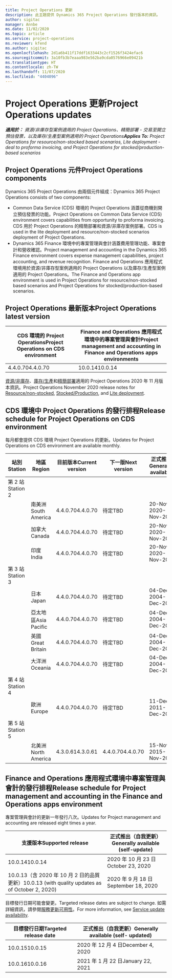 ```yaml
---
title: Project Operations 更新
description: 此主題提供 Dynamics 365 Project Operations 發行版本的資訊。
author: sigitac
manager: Annbe
ms.date: 11/02/2020
ms.topic: article
ms.service: project-operations
ms.reviewer: kfend
ms.author: sigitac
ms.openlocfilehash: 2d1a6b411f17ddf1633443c2cf1526f3424efac6
ms.sourcegitcommit: 3a10fb3b7eaaa983e562ba9cda0576966e09421b
ms.translationtype: HT
ms.contentlocale: zh-TW
ms.lasthandoff: 11/07/2020
ms.locfileid: "4404096"
---
```

# <a name="project-operations-updates"></a><span data-ttu-id="a5d20-103">Project Operations 更新</span><span class="sxs-lookup"><span data-stu-id="a5d20-103">Project Operations updates</span></span>

<span data-ttu-id="a5d20-104">_**適用於：** 資源/非庫存型案例適用的 Project Operations、精簡部署 - 交易至開立預估發票，以及庫存/生產型案例適用的 Project Operations_</span><span class="sxs-lookup"><span data-stu-id="a5d20-104">_**Applies To:** Project Operations for resource/non-stocked based scenarios, Lite deployment - deal to proforma invoicing, and Project Operations for stocked/production-based scenarios_</span></span>

## <a name="project-operations-components"></a><span data-ttu-id="a5d20-105">Project Operations 元件</span><span class="sxs-lookup"><span data-stu-id="a5d20-105">Project Operations components</span></span>

<span data-ttu-id="a5d20-106">Dynamics 365 Project Operations 由兩個元件組成：</span><span class="sxs-lookup"><span data-stu-id="a5d20-106">Dynamics 365 Project Operations consists of two components:</span></span>

- <span data-ttu-id="a5d20-107">Common Data Service (CDS) 環境的 Project Operations 涵蓋從商機到開立預估發票的功能。</span><span class="sxs-lookup"><span data-stu-id="a5d20-107">Project Operations on Common Data Service (CDS) environment covers capabilities from opportunity to proforma invoicing.</span></span> <span data-ttu-id="a5d20-108">CDS 用於 Project Operations 的精簡部署和資源/非庫存案例部署。</span><span class="sxs-lookup"><span data-stu-id="a5d20-108">CDS is used in the lite deployment and resource/non-stocked scenarios deployment of Project Operations.</span></span>
- <span data-ttu-id="a5d20-109">Dynamics 365 Finance 環境中的專案管理與會計涵蓋費用管理功能、專案會計和營收確認。</span><span class="sxs-lookup"><span data-stu-id="a5d20-109">Project management and accounting in the Dynamics 365 Finance environment covers expense management capabilities, project accounting, and revenue recognition.</span></span> <span data-ttu-id="a5d20-110">Finance and Operations 應用程式環境用於資源/非庫存型案例適用的 Project Operations 以及庫存/生產型案例適用的 Project Operations。</span><span class="sxs-lookup"><span data-stu-id="a5d20-110">The Finance and Operations app environment is used in Project Operations for resource/non-stocked based scenarios and Project Operations for stocked/production-based scenarios.</span></span>

## <a name="project-operations-latest-version"></a><span data-ttu-id="a5d20-111">Project Operations 最新版本</span><span class="sxs-lookup"><span data-stu-id="a5d20-111">Project Operations latest version</span></span>

| <span data-ttu-id="a5d20-112">CDS 環境的 Project Operations</span><span class="sxs-lookup"><span data-stu-id="a5d20-112">Project Operations on CDS environment</span></span> | <span data-ttu-id="a5d20-113">Finance and Operations 應用程式環境中的專案管理與會計</span><span class="sxs-lookup"><span data-stu-id="a5d20-113">Project management and accounting in Finance and Operations apps environments</span></span> |
| --- | --- |
| <span data-ttu-id="a5d20-114">4.4.0.70</span><span class="sxs-lookup"><span data-stu-id="a5d20-114">4.4.0.70</span></span> | <span data-ttu-id="a5d20-115">10.0.14</span><span class="sxs-lookup"><span data-stu-id="a5d20-115">10.0.14</span></span> |

<span data-ttu-id="a5d20-116">[資源/非庫存](whats-new-nov-2020-resource-based.md)、[庫存/生產](../prod-pma/whats-new/whats-new-nov-2020-production-based.md)和[精簡部署](../pro/whats-new/whats-new-nov-2020-lite.md)適用的 Project Operations 2020 年 11 月版本資訊。</span><span class="sxs-lookup"><span data-stu-id="a5d20-116">Project Operations November 2020 release notes for [Resource/non-stocked](whats-new-nov-2020-resource-based.md), [Stocked/Production](../prod-pma/whats-new/whats-new-nov-2020-production-based.md), and [Lite deployment](../pro/whats-new/whats-new-nov-2020-lite.md).</span></span>

## <a name="release-schedule-for-project-operations-on-cds-environment"></a><span data-ttu-id="a5d20-117">CDS 環境中 Project Operations 的發行排程</span><span class="sxs-lookup"><span data-stu-id="a5d20-117">Release schedule for Project Operations on CDS environment</span></span>

<span data-ttu-id="a5d20-118">每月都會提供 CDS 環境 Project Operations 的更新。</span><span class="sxs-lookup"><span data-stu-id="a5d20-118">Updates for Project Operations on CDS environment are available monthly.</span></span> 

| <span data-ttu-id="a5d20-119">站別</span><span class="sxs-lookup"><span data-stu-id="a5d20-119">Station</span></span>   | <span data-ttu-id="a5d20-120">地區</span><span class="sxs-lookup"><span data-stu-id="a5d20-120">Region</span></span>        | <span data-ttu-id="a5d20-121">目前版本</span><span class="sxs-lookup"><span data-stu-id="a5d20-121">Current version</span></span> | <span data-ttu-id="a5d20-122">下一版</span><span class="sxs-lookup"><span data-stu-id="a5d20-122">Next version</span></span> | <span data-ttu-id="a5d20-123">正式推出</span><span class="sxs-lookup"><span data-stu-id="a5d20-123">Generally available</span></span> |
|-----------|---------------|-----------------|--------------|---------------------|
| <span data-ttu-id="a5d20-124">第 2 站</span><span class="sxs-lookup"><span data-stu-id="a5d20-124">Station 2</span></span> |   &nbsp;      |    &nbsp;       | &nbsp;       |      &nbsp;         |
|   &nbsp;  | <span data-ttu-id="a5d20-125">南美洲</span><span class="sxs-lookup"><span data-stu-id="a5d20-125">South America</span></span> |  <span data-ttu-id="a5d20-126">4.4.0.70</span><span class="sxs-lookup"><span data-stu-id="a5d20-126">4.4.0.70</span></span>       | <span data-ttu-id="a5d20-127">待定</span><span class="sxs-lookup"><span data-stu-id="a5d20-127">TBD</span></span>     | <span data-ttu-id="a5d20-128">20-Nov-20</span><span class="sxs-lookup"><span data-stu-id="a5d20-128">20-Nov-20</span></span>           |
|    &nbsp; | <span data-ttu-id="a5d20-129">加拿大</span><span class="sxs-lookup"><span data-stu-id="a5d20-129">Canada</span></span>        |  <span data-ttu-id="a5d20-130">4.4.0.70</span><span class="sxs-lookup"><span data-stu-id="a5d20-130">4.4.0.70</span></span>       | <span data-ttu-id="a5d20-131">待定</span><span class="sxs-lookup"><span data-stu-id="a5d20-131">TBD</span></span>     | <span data-ttu-id="a5d20-132">20-Nov-20</span><span class="sxs-lookup"><span data-stu-id="a5d20-132">20-Nov-20</span></span>           |
|   &nbsp;  | <span data-ttu-id="a5d20-133">印度</span><span class="sxs-lookup"><span data-stu-id="a5d20-133">India</span></span>         |  <span data-ttu-id="a5d20-134">4.4.0.70</span><span class="sxs-lookup"><span data-stu-id="a5d20-134">4.4.0.70</span></span>       | <span data-ttu-id="a5d20-135">待定</span><span class="sxs-lookup"><span data-stu-id="a5d20-135">TBD</span></span>     | <span data-ttu-id="a5d20-136">20-Nov-20</span><span class="sxs-lookup"><span data-stu-id="a5d20-136">20-Nov-20</span></span>           |
| <span data-ttu-id="a5d20-137">第 3 站</span><span class="sxs-lookup"><span data-stu-id="a5d20-137">Station 3</span></span>  |      &nbsp;   |     &nbsp;      |     &nbsp;   |      &nbsp;         |
|   &nbsp;  | <span data-ttu-id="a5d20-138">日本</span><span class="sxs-lookup"><span data-stu-id="a5d20-138">Japan</span></span>         |  <span data-ttu-id="a5d20-139">4.4.0.70</span><span class="sxs-lookup"><span data-stu-id="a5d20-139">4.4.0.70</span></span>       | <span data-ttu-id="a5d20-140">待定</span><span class="sxs-lookup"><span data-stu-id="a5d20-140">TBD</span></span>     | <span data-ttu-id="a5d20-141">04-Dec-20</span><span class="sxs-lookup"><span data-stu-id="a5d20-141">04-Dec-20</span></span>           |
|   &nbsp;  | <span data-ttu-id="a5d20-142">亞太地區</span><span class="sxs-lookup"><span data-stu-id="a5d20-142">Asia Pacific</span></span>  |  <span data-ttu-id="a5d20-143">4.4.0.70</span><span class="sxs-lookup"><span data-stu-id="a5d20-143">4.4.0.70</span></span>       | <span data-ttu-id="a5d20-144">待定</span><span class="sxs-lookup"><span data-stu-id="a5d20-144">TBD</span></span>     | <span data-ttu-id="a5d20-145">04-Dec-20</span><span class="sxs-lookup"><span data-stu-id="a5d20-145">04-Dec-20</span></span>           |
|   &nbsp;  | <span data-ttu-id="a5d20-146">英國</span><span class="sxs-lookup"><span data-stu-id="a5d20-146">Great Britain</span></span> |  <span data-ttu-id="a5d20-147">4.4.0.70</span><span class="sxs-lookup"><span data-stu-id="a5d20-147">4.4.0.70</span></span>       | <span data-ttu-id="a5d20-148">待定</span><span class="sxs-lookup"><span data-stu-id="a5d20-148">TBD</span></span>     | <span data-ttu-id="a5d20-149">04-Dec-20</span><span class="sxs-lookup"><span data-stu-id="a5d20-149">04-Dec-20</span></span>           |
|   &nbsp;  | <span data-ttu-id="a5d20-150">大洋洲</span><span class="sxs-lookup"><span data-stu-id="a5d20-150">Oceania</span></span>       |  <span data-ttu-id="a5d20-151">4.4.0.70</span><span class="sxs-lookup"><span data-stu-id="a5d20-151">4.4.0.70</span></span>       | <span data-ttu-id="a5d20-152">待定</span><span class="sxs-lookup"><span data-stu-id="a5d20-152">TBD</span></span>     | <span data-ttu-id="a5d20-153">04-Dec-20</span><span class="sxs-lookup"><span data-stu-id="a5d20-153">04-Dec-20</span></span>           |
| <span data-ttu-id="a5d20-154">第 4 站</span><span class="sxs-lookup"><span data-stu-id="a5d20-154">Station 4</span></span> |     &nbsp;    |     &nbsp;      |     &nbsp;   |      &nbsp;         |
|   &nbsp;  | <span data-ttu-id="a5d20-155">歐洲</span><span class="sxs-lookup"><span data-stu-id="a5d20-155">Europe</span></span>        |  <span data-ttu-id="a5d20-156">4.4.0.70</span><span class="sxs-lookup"><span data-stu-id="a5d20-156">4.4.0.70</span></span>       | <span data-ttu-id="a5d20-157">待定</span><span class="sxs-lookup"><span data-stu-id="a5d20-157">TBD</span></span>     | <span data-ttu-id="a5d20-158">11-Dec-20</span><span class="sxs-lookup"><span data-stu-id="a5d20-158">11-Dec-20</span></span>           |
| <span data-ttu-id="a5d20-159">第 5 站</span><span class="sxs-lookup"><span data-stu-id="a5d20-159">Station 5</span></span> |     &nbsp;    |     &nbsp;      |     &nbsp;   |      &nbsp;         |
|   &nbsp;  | <span data-ttu-id="a5d20-160">北美洲</span><span class="sxs-lookup"><span data-stu-id="a5d20-160">North America</span></span> | <span data-ttu-id="a5d20-161">4.3.0.61</span><span class="sxs-lookup"><span data-stu-id="a5d20-161">4.3.0.61</span></span>        | <span data-ttu-id="a5d20-162">4.4.0.70</span><span class="sxs-lookup"><span data-stu-id="a5d20-162">4.4.0.70</span></span>     | <span data-ttu-id="a5d20-163">15-Nov-20</span><span class="sxs-lookup"><span data-stu-id="a5d20-163">15-Nov-20</span></span>           |

## <a name="release-schedule-for-project-management-and-accounting-in-the-finance-and-operations-apps-environment"></a><span data-ttu-id="a5d20-164">Finance and Operations 應用程式環境中專案管理與會計的發行排程</span><span class="sxs-lookup"><span data-stu-id="a5d20-164">Release schedule for Project management and accounting in the Finance and Operations apps environment</span></span>

<span data-ttu-id="a5d20-165">專案管理與會計的更新一年發行八次。</span><span class="sxs-lookup"><span data-stu-id="a5d20-165">Updates for Project management and accounting are released eight times a year.</span></span>

| <span data-ttu-id="a5d20-166">支援版本</span><span class="sxs-lookup"><span data-stu-id="a5d20-166">Supported release</span></span> | <span data-ttu-id="a5d20-167">正式推出（自我更新）</span><span class="sxs-lookup"><span data-stu-id="a5d20-167">Generally available (self-update)</span></span> |
| --- | --- |
| <span data-ttu-id="a5d20-168">10.0.14</span><span class="sxs-lookup"><span data-stu-id="a5d20-168">10.0.14</span></span> | <span data-ttu-id="a5d20-169">2020 年 10 月 23 日</span><span class="sxs-lookup"><span data-stu-id="a5d20-169">October 23, 2020</span></span> |
| <span data-ttu-id="a5d20-170">10.0.13（含 2020 年 10 月 2 日的品質更新）</span><span class="sxs-lookup"><span data-stu-id="a5d20-170">10.0.13 (with quality updates as of October 2, 2020)</span></span> | <span data-ttu-id="a5d20-171">2020 年 9 月 18 日</span><span class="sxs-lookup"><span data-stu-id="a5d20-171">September 18, 2020</span></span> |

<span data-ttu-id="a5d20-172">目標發行日期可能會變更。</span><span class="sxs-lookup"><span data-stu-id="a5d20-172">Targeted release dates are subject to change.</span></span> <span data-ttu-id="a5d20-173">如需詳細資訊，請參閱[服務更新可用性](https://docs.microsoft.com/dynamics365/fin-ops-core/fin-ops/get-started/public-preview-releases?toc=/dynamics365/finance/toc.json)。</span><span class="sxs-lookup"><span data-stu-id="a5d20-173">For more information, see [Service update availability](https://docs.microsoft.com/dynamics365/fin-ops-core/fin-ops/get-started/public-preview-releases?toc=/dynamics365/finance/toc.json).</span></span>

| <span data-ttu-id="a5d20-174">目標發行日期</span><span class="sxs-lookup"><span data-stu-id="a5d20-174">Targeted release date</span></span> | <span data-ttu-id="a5d20-175">正式推出（自我更新）</span><span class="sxs-lookup"><span data-stu-id="a5d20-175">Generally available (self- updated)</span></span> |
| --- | --- |
| <span data-ttu-id="a5d20-176">10.0.15</span><span class="sxs-lookup"><span data-stu-id="a5d20-176">10.0.15</span></span> | <span data-ttu-id="a5d20-177">2020 年 12 月 4 日</span><span class="sxs-lookup"><span data-stu-id="a5d20-177">December 4, 2020</span></span> |
| <span data-ttu-id="a5d20-178">10.0.16</span><span class="sxs-lookup"><span data-stu-id="a5d20-178">10.0.16</span></span> | <span data-ttu-id="a5d20-179">2021 年 1 月 22 日</span><span class="sxs-lookup"><span data-stu-id="a5d20-179">January 22, 2021</span></span> |

